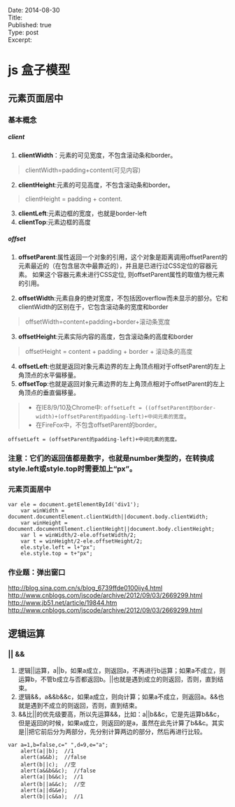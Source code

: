 Date: 2014-08-30  
Title:   
Published: true  
Type: post  
Excerpt: 
# js  盒子模型

## 元素页面居中

### 基本概念
##### client
1. **clientWidth**：元素的可见宽度，不包含滚动条和border。
> clientWidth=padding+content(可见内容)
2. **clientHeight**:元素的可见高度，不包含滚动条和border。
> clientHeight = padding + content.
3. **clientLeft**:元素边框的宽度，也就是border-left
4. **clientTop**:元素边框的高度

##### offset
1. **offsetParent**:属性返回一个对象的引用，这个对象是距离调用offsetParent的元素最近的（在包含层次中最靠近的），并且是已进行过CSS定位的容器元素。 如果这个容器元素未进行CSS定位, 则offsetParent属性的取值为根元素的引用。


2. **offsetWidth**:元素自身的绝对宽度，不包括因overflow而未显示的部分。它和clientWidth的区别在于，它包含滚动条的宽度和border
> offsetWidth=content+padding+border+滚动条宽度
3. **offsetHeight**:元素实际内容的高度，包含滚动条的高度和border
> offsetHeight = content + padding + border + 滚动条的高度
4. **offsetLeft**:也就是返回对象元素边界的左上角顶点相对于offsetParent的左上角顶点的水平偏移量。
5. **offsetTop**:也就是返回对象元素边界的左上角顶点相对于offsetParent的左上角顶点的垂直偏移量。
>* 在IE8/9/10及Chrome中:
```offsetLeft = ((offsetParent的border-width)+(offsetParent的padding-left)+中间元素的宽度```。
>* 在FireFox中，不包含offsetParent的border。
```
offsetLeft = (offsetParent的padding-left)+中间元素的宽度。
```


### 注意：它们的返回值都是数字，也就是number类型的，在转换成style.left或style.top时需要加上“px”。

### 元素页面居中
```
var ele = document.getElementById('div1');
	var winWidth = document.documentElement.clientWidth||document.body.clientWidth;
	var winHeight = document.documentElement.clientHeight||document.body.clientHeight;
	var l = winWidth/2-ele.offsetWidth/2;
	var t = winHeight/2-ele.offsetHeight/2;
	ele.style.left = l+"px";
	ele.style.top = t+"px";
```

### 作业题：弹出窗口



http://blog.sina.com.cn/s/blog_6739ffde0100ijy4.html
http://www.cnblogs.com/jscode/archive/2012/09/03/2669299.html
http://www.jb51.net/article/19844.htm
http://www.cnblogs.com/jscode/archive/2012/09/03/2669299.html


## 逻辑运算
### || &&

1. 逻辑||运算，a||b，如果a成立，则返回a，不再进行b运算；如果a不成立，则运算b，不管b成立与否都返回b。||也就是遇到成立的则返回，否则，直到结束。
2. 逻辑&&，a&&b&&c，如果a成立，则向计算；如果a不成立，则返回a。&&也就是遇到不成立的则返回，否则，直到结束。
3. &&比||的优先级要高，所以先运算&&，比如：a||b&&c，它是先运算b&&c，但是返回的时候，如果a成立，则返回的是a，虽然在此先计算了b&&c。其实是||把它前后分为两部分，先分别计算两边的部分，然后再进行比较。
> 
```
var a=1,b=false,c=" ",d=9,e="a";
	alert(a||b);  //1
	alert(a&&b);  //false
	alert(b||c);  //空
	alert(a&&b&&c);  //false
	alert(a||b&&c);  //1
	alert(b||a&&c);  //空
	alert(a||d&&e);
	alert(b||c&&a);  //1
```